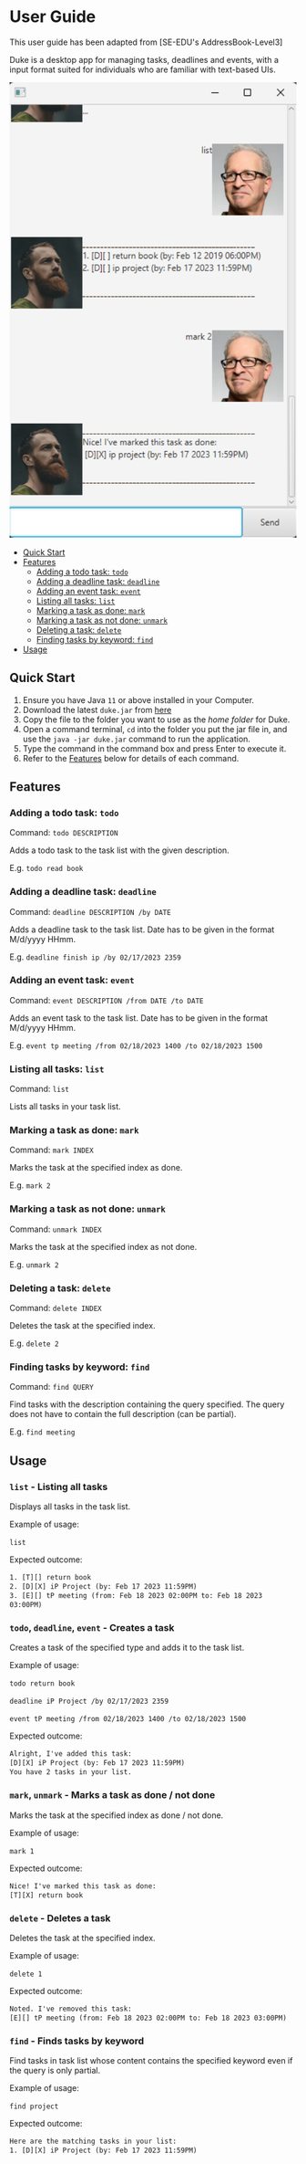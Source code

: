 # User Guide
This user guide has been adapted from [SE-EDU's AddressBook-Level3]

Duke is a desktop app for managing tasks, deadlines and events, with a input format suited for individuals who
are familiar with text-based UIs.

<img src="Ui.png" width="600" />

- [Quick Start](#quick-start)
- [Features](#features)
    - [Adding a todo task: `todo`](#adding-a-todo-task--todo)
    - [Adding a deadline task: `deadline`](#adding-a-deadline-task--deadline)
    - [Adding an event task: `event`](#adding-an-event-task--event)
    - [Listing all tasks: `list`](#listing-all-tasks--list)
    - [Marking a task as done: `mark`](#marking-a-task-as-done--mark)
    - [Marking a task as not done: `unmark`](#marking-a-task-as-not-done--unmark)
    - [Deleting a task: `delete`](#deleting-a-task--delete)
    - [Finding tasks by keyword: `find`](#finding-tasks-by-keyword--find)
- [Usage](#usage)

## Quick Start

1. Ensure you have Java `11` or above installed in your Computer.
2. Download the latest `duke.jar` from [here](https://github.com/owen-yap/ip/releases/tag/A-Release)
3. Copy the file to the folder you want to use as the _home folder_ for Duke.
4. Open a command terminal, `cd` into the folder you put the jar file in, and use the `java -jar duke.jar` command to run the application.
5. Type the command in the command box and press Enter to execute it.
6. Refer to the [Features](#features) below for details of each command.
## Features

### Adding a todo task: `todo`

Command: `todo DESCRIPTION`

Adds a todo task to the task list with the given description.

E.g.  `todo read book`

### Adding a deadline task: `deadline`

Command: `deadline DESCRIPTION /by DATE`

Adds a deadline task to the task list. Date has to be given in the format M/d/yyyy HHmm.

E.g.  `deadline finish ip /by 02/17/2023 2359`

### Adding an event task: `event`

Command: `event DESCRIPTION /from DATE /to DATE`

Adds an event task to the task list. Date has to be given in the format M/d/yyyy HHmm.

E.g.  `event tp meeting /from 02/18/2023 1400 /to 02/18/2023 1500`

### Listing all tasks: `list`

Command: `list`

Lists all tasks in your task list.

### Marking a task as done: `mark`

Command: `mark INDEX`

Marks the task at the specified index as done.

E.g.  `mark 2`

### Marking a task as not done: `unmark`

Command: `unmark INDEX`

Marks the task at the specified index as not done.

E.g.  `unmark 2`

### Deleting a task: `delete`

Command: `delete INDEX`

Deletes the task at the specified index.

E.g.  `delete 2`

### Finding tasks by keyword: `find`

Command: `find QUERY`

Find tasks with the description containing the query specified.
The query does not have to contain the full description (can be partial).

E.g.  `find meeting`

## Usage

### `list` - Listing all tasks

Displays all tasks in the task list.

Example of usage:

`list`

Expected outcome:

```
1. [T][] return book 
2. [D][X] iP Project (by: Feb 17 2023 11:59PM)
3. [E][] tP meeting (from: Feb 18 2023 02:00PM to: Feb 18 2023 03:00PM)
```

### `todo`, `deadline`, `event` - Creates a task

Creates a task of the specified type and adds it to the task list.

Example of usage:

`todo return book`

`deadline iP Project /by 02/17/2023 2359`

`event tP meeting /from 02/18/2023 1400 /to 02/18/2023 1500`

Expected outcome:

```
Alright, I've added this task:
[D][X] iP Project (by: Feb 17 2023 11:59PM)
You have 2 tasks in your list.
```

### `mark`, `unmark` - Marks a task as done / not done

Marks the task at the specified index as done / not done.

Example of usage:

`mark 1`

Expected outcome:

```
Nice! I've marked this task as done:
[T][X] return book
```

### `delete` - Deletes a task

Deletes the task at the specified index.

Example of usage:

`delete 1`

Expected outcome:

```
Noted. I've removed this task:
[E][] tP meeting (from: Feb 18 2023 02:00PM to: Feb 18 2023 03:00PM)
```

### `find` - Finds tasks by keyword

Find tasks in task list whose content contains the specified keyword even if the query is only partial.

Example of usage:

`find project`

Expected outcome:

```
Here are the matching tasks in your list:
1. [D][X] iP Project (by: Feb 17 2023 11:59PM)
```
